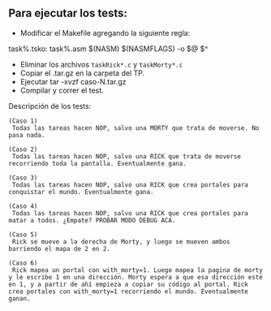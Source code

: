Para ejecutar los tests:
------------------------

* Modificar el Makefile agregando la siguiente regla:

task%.tsko: task%.asm
	$(NASM) $(NASMFLAGS) -o $@ $^

* Eliminar los archivos `taskRick*.c` y `taskMorty*.c`
* Copiar el .tar.gz en la carpeta del TP.
* Ejecutar tar -xvzf caso-N.tar.gz
* Compilar y correr el test.

Descripción de los tests:

```
(Caso 1)
 Todas las tareas hacen NOP, salvo una MORTY que trata de moverse. No pasa nada.
 
(Caso 2)
 Todas las tareas hacen NOP, salvo una RICK que trata de moverse recorriendo toda la pantalla. Eventualmente gana.

(Caso 3)
 Todas las tareas hacen NOP, salvo una RICK que crea portales para conquistar el mundo. Eventualmente gana.
 
(Caso 4)
 Todas las tareas hacen NOP, salvo una RICK que crea portales para matar a todos. ¿Empate? PROBAR MODO DEBUG ACA.
 
(Caso 5)
 Rick se mueve a la derecha de Morty, y luego se mueven ambos barriendo el mapa de 2 en 2.

(Caso 6)
 Rick mapea un portal con with_morty=1. Luego mapea la pagina de morty y le escribe 1 en una dirección. Morty espera a que esa dirección esté en 1, y a partir de ahí empieza a copiar su código al portal. Rick crea portales con with_morty=1 recorriendo el mundo. Eventualmente ganan.
```
